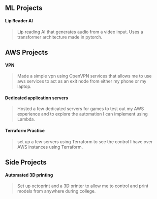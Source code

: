 ## ML Projects
#### Lip Reader AI
> Lip reading AI that generates audio from a video input.
> Uses a transformer architecture made in pytorch.

## AWS Projects
#### VPN
> Made a simple vpn using OpenVPN services that allows me to use aws services to act as an exit node from either my phone or my laptop.

#### Dedicated application servers
> Hosted a few dedicated servers for games to test out my AWS experience and to explore the automation I can implement using Lambda.

#### Terraform Practice
> set up a few servers using Terraform to see the control I have over AWS instances using Terraform.

## Side Projects
#### Automated 3D printing
> Set up octoprint and a 3D printer to allow me to control and print models from anywhere during college. 

#### 